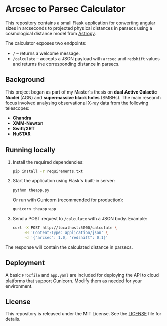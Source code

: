 # Arcsec to Parsec Calculator

This repository contains a small Flask application for converting angular sizes in arcseconds to projected physical distances in parsecs using a cosmological distance model from [Astropy](https://www.astropy.org/).

The calculator exposes two endpoints:

- `/` – returns a welcome message.
- `/calculate` – accepts a JSON payload with `arcsec` and `redshift` values and returns the corresponding distance in parsecs.

## Background

This project began as part of my Master's thesis on **dual Active Galactic Nuclei** (AGN) and **supermassive black holes** (SMBHs). The main research focus involved analysing observational X‑ray data from the following telescopes:

- **Chandra**
- **XMM-Newton**
- **Swift/XRT**
- **NuSTAR**

## Running locally

1. Install the required dependencies:
   ```bash
   pip install -r requirements.txt
   ```
2. Start the application using Flask's built-in server:
   ```bash
   python theapp.py
   ```
   Or run with Gunicorn (recommended for production):
   ```bash
   gunicorn theapp:app
   ```
3. Send a POST request to `/calculate` with a JSON body. Example:
   ```bash
   curl -X POST http://localhost:5000/calculate \
        -H 'Content-Type: application/json' \
        -d '{"arcsec": 1.0, "redshift": 0.1}'
   ```

The response will contain the calculated distance in parsecs.

## Deployment

A basic `Procfile` and `app.yaml` are included for deploying the API to cloud platforms that support Gunicorn. Modify them as needed for your environment.

## License

This repository is released under the MIT License. See the [LICENSE](LICENSE) file for details.
